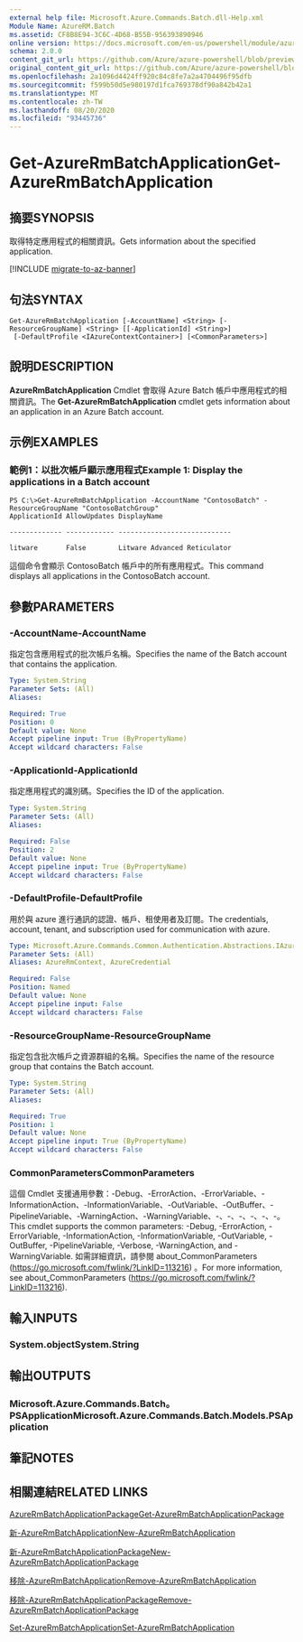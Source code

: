 ```yaml
---
external help file: Microsoft.Azure.Commands.Batch.dll-Help.xml
Module Name: AzureRM.Batch
ms.assetid: CF8B8E94-3C6C-4D68-B55B-956393890946
online version: https://docs.microsoft.com/en-us/powershell/module/azurerm.batch/get-azurermbatchapplication
schema: 2.0.0
content_git_url: https://github.com/Azure/azure-powershell/blob/preview/src/ResourceManager/AzureBatch/Commands.Batch/help/Get-AzureRmBatchApplication.md
original_content_git_url: https://github.com/Azure/azure-powershell/blob/preview/src/ResourceManager/AzureBatch/Commands.Batch/help/Get-AzureRmBatchApplication.md
ms.openlocfilehash: 2a1096d4424ff920c84c8fe7a2a4704496f95dfb
ms.sourcegitcommit: f599b50d5e980197d1fca769378df90a842b42a1
ms.translationtype: MT
ms.contentlocale: zh-TW
ms.lasthandoff: 08/20/2020
ms.locfileid: "93445736"
---
```

# <span data-ttu-id="1b6df-101">Get-AzureRmBatchApplication</span><span class="sxs-lookup"><span data-stu-id="1b6df-101">Get-AzureRmBatchApplication</span></span>

## <span data-ttu-id="1b6df-102">摘要</span><span class="sxs-lookup"><span data-stu-id="1b6df-102">SYNOPSIS</span></span>
<span data-ttu-id="1b6df-103">取得特定應用程式的相關資訊。</span><span class="sxs-lookup"><span data-stu-id="1b6df-103">Gets information about the specified application.</span></span>

[!INCLUDE [migrate-to-az-banner](../../includes/migrate-to-az-banner.md)]

## <span data-ttu-id="1b6df-104">句法</span><span class="sxs-lookup"><span data-stu-id="1b6df-104">SYNTAX</span></span>

```
Get-AzureRmBatchApplication [-AccountName] <String> [-ResourceGroupName] <String> [[-ApplicationId] <String>]
 [-DefaultProfile <IAzureContextContainer>] [<CommonParameters>]
```

## <span data-ttu-id="1b6df-105">說明</span><span class="sxs-lookup"><span data-stu-id="1b6df-105">DESCRIPTION</span></span>
<span data-ttu-id="1b6df-106">**AzureRmBatchApplication** Cmdlet 會取得 Azure Batch 帳戶中應用程式的相關資訊。</span><span class="sxs-lookup"><span data-stu-id="1b6df-106">The **Get-AzureRmBatchApplication** cmdlet gets information about an application in an Azure Batch account.</span></span>

## <span data-ttu-id="1b6df-107">示例</span><span class="sxs-lookup"><span data-stu-id="1b6df-107">EXAMPLES</span></span>

### <span data-ttu-id="1b6df-108">範例1：以批次帳戶顯示應用程式</span><span class="sxs-lookup"><span data-stu-id="1b6df-108">Example 1: Display the applications in a Batch account</span></span>
```
PS C:\>Get-AzureRmBatchApplication -AccountName "ContosoBatch" -ResourceGroupName "ContosoBatchGroup"
ApplicationId AllowUpdates DisplayName

------------- ------------ ----------------------------

litware       False        Litware Advanced Reticulator
```

<span data-ttu-id="1b6df-109">這個命令會顯示 ContosoBatch 帳戶中的所有應用程式。</span><span class="sxs-lookup"><span data-stu-id="1b6df-109">This command displays all applications in the ContosoBatch account.</span></span>

## <span data-ttu-id="1b6df-110">參數</span><span class="sxs-lookup"><span data-stu-id="1b6df-110">PARAMETERS</span></span>

### <span data-ttu-id="1b6df-111">-AccountName</span><span class="sxs-lookup"><span data-stu-id="1b6df-111">-AccountName</span></span>
<span data-ttu-id="1b6df-112">指定包含應用程式的批次帳戶名稱。</span><span class="sxs-lookup"><span data-stu-id="1b6df-112">Specifies the name of the Batch account that contains the application.</span></span>

```yaml
Type: System.String
Parameter Sets: (All)
Aliases:

Required: True
Position: 0
Default value: None
Accept pipeline input: True (ByPropertyName)
Accept wildcard characters: False
```

### <span data-ttu-id="1b6df-113">-ApplicationId</span><span class="sxs-lookup"><span data-stu-id="1b6df-113">-ApplicationId</span></span>
<span data-ttu-id="1b6df-114">指定應用程式的識別碼。</span><span class="sxs-lookup"><span data-stu-id="1b6df-114">Specifies the ID of the application.</span></span>

```yaml
Type: System.String
Parameter Sets: (All)
Aliases:

Required: False
Position: 2
Default value: None
Accept pipeline input: True (ByPropertyName)
Accept wildcard characters: False
```

### <span data-ttu-id="1b6df-115">-DefaultProfile</span><span class="sxs-lookup"><span data-stu-id="1b6df-115">-DefaultProfile</span></span>
<span data-ttu-id="1b6df-116">用於與 azure 進行通訊的認證、帳戶、租使用者及訂閱。</span><span class="sxs-lookup"><span data-stu-id="1b6df-116">The credentials, account, tenant, and subscription used for communication with azure.</span></span>

```yaml
Type: Microsoft.Azure.Commands.Common.Authentication.Abstractions.IAzureContextContainer
Parameter Sets: (All)
Aliases: AzureRmContext, AzureCredential

Required: False
Position: Named
Default value: None
Accept pipeline input: False
Accept wildcard characters: False
```

### <span data-ttu-id="1b6df-117">-ResourceGroupName</span><span class="sxs-lookup"><span data-stu-id="1b6df-117">-ResourceGroupName</span></span>
<span data-ttu-id="1b6df-118">指定包含批次帳戶之資源群組的名稱。</span><span class="sxs-lookup"><span data-stu-id="1b6df-118">Specifies the name of the resource group that contains the Batch account.</span></span>

```yaml
Type: System.String
Parameter Sets: (All)
Aliases:

Required: True
Position: 1
Default value: None
Accept pipeline input: True (ByPropertyName)
Accept wildcard characters: False
```

### <span data-ttu-id="1b6df-119">CommonParameters</span><span class="sxs-lookup"><span data-stu-id="1b6df-119">CommonParameters</span></span>
<span data-ttu-id="1b6df-120">這個 Cmdlet 支援通用參數：-Debug、-ErrorAction、-ErrorVariable、-InformationAction、-InformationVariable、-OutVariable、-OutBuffer、-PipelineVariable、-WarningAction、-WarningVariable、-、-、-、-、-、-。</span><span class="sxs-lookup"><span data-stu-id="1b6df-120">This cmdlet supports the common parameters: -Debug, -ErrorAction, -ErrorVariable, -InformationAction, -InformationVariable, -OutVariable, -OutBuffer, -PipelineVariable, -Verbose, -WarningAction, and -WarningVariable.</span></span> <span data-ttu-id="1b6df-121">如需詳細資訊，請參閱 about_CommonParameters (https://go.microsoft.com/fwlink/?LinkID=113216) 。</span><span class="sxs-lookup"><span data-stu-id="1b6df-121">For more information, see about_CommonParameters (https://go.microsoft.com/fwlink/?LinkID=113216).</span></span>

## <span data-ttu-id="1b6df-122">輸入</span><span class="sxs-lookup"><span data-stu-id="1b6df-122">INPUTS</span></span>

### <span data-ttu-id="1b6df-123">System.object</span><span class="sxs-lookup"><span data-stu-id="1b6df-123">System.String</span></span>

## <span data-ttu-id="1b6df-124">輸出</span><span class="sxs-lookup"><span data-stu-id="1b6df-124">OUTPUTS</span></span>

### <span data-ttu-id="1b6df-125">Microsoft.Azure.Commands.Batch。PSApplication</span><span class="sxs-lookup"><span data-stu-id="1b6df-125">Microsoft.Azure.Commands.Batch.Models.PSApplication</span></span>

## <span data-ttu-id="1b6df-126">筆記</span><span class="sxs-lookup"><span data-stu-id="1b6df-126">NOTES</span></span>

## <span data-ttu-id="1b6df-127">相關連結</span><span class="sxs-lookup"><span data-stu-id="1b6df-127">RELATED LINKS</span></span>

[<span data-ttu-id="1b6df-128">AzureRmBatchApplicationPackage</span><span class="sxs-lookup"><span data-stu-id="1b6df-128">Get-AzureRmBatchApplicationPackage</span></span>](./Get-AzureRmBatchApplicationPackage.md)

[<span data-ttu-id="1b6df-129">新-AzureRmBatchApplication</span><span class="sxs-lookup"><span data-stu-id="1b6df-129">New-AzureRmBatchApplication</span></span>](./New-AzureRmBatchApplication.md)

[<span data-ttu-id="1b6df-130">新-AzureRmBatchApplicationPackage</span><span class="sxs-lookup"><span data-stu-id="1b6df-130">New-AzureRmBatchApplicationPackage</span></span>](./New-AzureRmBatchApplicationPackage.md)

[<span data-ttu-id="1b6df-131">移除-AzureRmBatchApplication</span><span class="sxs-lookup"><span data-stu-id="1b6df-131">Remove-AzureRmBatchApplication</span></span>](./Remove-AzureRmBatchApplication.md)

[<span data-ttu-id="1b6df-132">移除-AzureRmBatchApplicationPackage</span><span class="sxs-lookup"><span data-stu-id="1b6df-132">Remove-AzureRmBatchApplicationPackage</span></span>](./Remove-AzureRmBatchApplicationPackage.md)

[<span data-ttu-id="1b6df-133">Set-AzureRmBatchApplication</span><span class="sxs-lookup"><span data-stu-id="1b6df-133">Set-AzureRmBatchApplication</span></span>](./Set-AzureRmBatchApplication.md)


